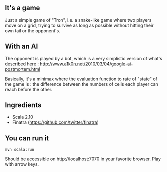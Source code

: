 It's a game
-----

Just a simple game of "Tron", i.e. a snake-like game where two players move
on a grid, trying to survive as long as possible without hitting their own
tail or the opponent's.

With an AI
-----

The opponent is played by a bot, which is a very simplistic version of what's described
here : http://www.a1k0n.net/2010/03/04/google-ai-postmortem.html


Basically, it's a minimax where the evaluation function to rate of "state" of the game
is : the difference between the numbers of cells each player can reach before the
other.


Ingredients
-----

- Scala 2.10
- Finatra (https://github.com/twitter/finatra)

You can run it
-----

    mvn scala:run

Should be accessible on http://localhost:7070 in your favorite browser.
Play with arrow keys.



